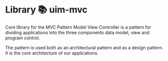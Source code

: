 # Library 📚 uim-mvc
Core library for the MVC Pattern
Model View Controller is a pattern for dividing applications into the three components data model, view and program control. 

The pattern is used both as an architectural pattern and as a design pattern.  It is the core architecture of our applications.
